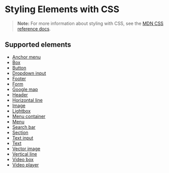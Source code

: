 # Styling Elements with CSS

<!-- Outline:

- about the feature
- how to use it (UI)
  - in the styling panel
  - in the code panel
- brief explanation of constructing semantic class names
- ~~list of supported elements~~
- ~~see MDN for full CSS documentation~~ -->

> **Note:**
> For more information about styling with CSS, see the
> [MDN CSS reference docs](https://developer.mozilla.org/en-US/docs/Learn/CSS).

## Supported elements

- [Anchor menu]($w/element/css-classes#anchor-menu)
- [Box]($w/box/css-classes)
- [Button]($w/button/css-classes)
- [Dropdown input]($w/dropdown/css-classes)
- [Footer]($w/footer/css-classes)
- [Form]($w/form/css-classes)
- [Google map]($w/googlemap/css-classes)
- [Header]($w/header/css-classes)
- [Horizontal line]($w/element/css-classes#horizontal-line)
- [Image]($w/image/css-classes)
- [Lightbox]($w/element/css-classes#lightbox)
- [Menu container]($w/menucontainer/css-classes)
- [Menu]($w/menu/css-classes)
- [Search bar]($w/element/css-classes#search-bar)
- [Section]($w/section/css-classes)
- [Text input]($w/textinput/css-classes)
- [Text]($w/text/css-classes)
- [Vector image]($w/vectorimage/css-classes)
- [Vertical line]($w/element/css-classes#vertical-line)
- [Video box]($w/videobox/css-classes)
- [Video player]($w/videoplayer/css-classes)